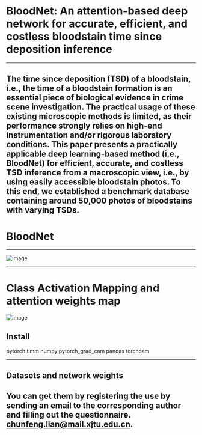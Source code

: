#  BloodNet: An attention-based deep network for accurate, efficient, and costless bloodstain time since deposition inference
****
## The time since deposition (TSD) of a bloodstain, i.e., the time of a bloodstain formation is an essential piece of biological evidence in crime scene investigation. The practical usage of these existing microscopic methods is limited, as their performance strongly relies on high-end instrumentation and/or rigorous laboratory conditions. This paper presents a practically applicable deep learning-based method (i.e., BloodNet) for efficient, accurate, and costless TSD inference from a macroscopic view, i.e., by using easily accessible bloodstain photos. To this end, we established a benchmark database containing around 50,000 photos of bloodstains with varying TSDs.

# BloodNet
****
![image](https://github.com/shenxiaochenn/BloodNet/blob/main/fig1.jpg)
****
# Class Activation Mapping and attention weights map
![image](https://github.com/shenxiaochenn/BloodNet/blob/main/fig5.jpg)
## Install  
pytorch 
timm
numpy 
pytorch_grad_cam
pandas 
torchcam
*******
## Datasets and network weights

## You can get them by registering the use by sending an email to the corresponding author and filling out the questionnaire. chunfeng.lian@mail.xjtu.edu.cn.
 

